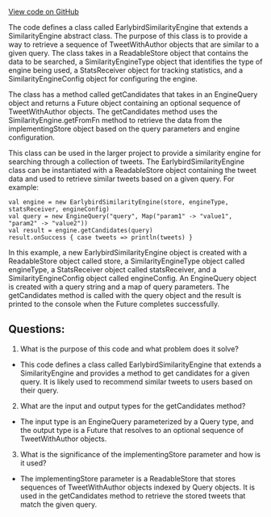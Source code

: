 [View code on GitHub](https://github.com/misbahsy/the-algorithm/cr-mixer/server/src/main/scala/com/twitter/cr_mixer/similarity_engine/EarlybirdSimilarityEngine.scala)

The code defines a class called EarlybirdSimilarityEngine that extends a SimilarityEngine abstract class. The purpose of this class is to provide a way to retrieve a sequence of TweetWithAuthor objects that are similar to a given query. The class takes in a ReadableStore object that contains the data to be searched, a SimilarityEngineType object that identifies the type of engine being used, a StatsReceiver object for tracking statistics, and a SimilarityEngineConfig object for configuring the engine.

The class has a method called getCandidates that takes in an EngineQuery object and returns a Future object containing an optional sequence of TweetWithAuthor objects. The getCandidates method uses the SimilarityEngine.getFromFn method to retrieve the data from the implementingStore object based on the query parameters and engine configuration.

This class can be used in the larger project to provide a similarity engine for searching through a collection of tweets. The EarlybirdSimilarityEngine class can be instantiated with a ReadableStore object containing the tweet data and used to retrieve similar tweets based on a given query. For example:

```
val engine = new EarlybirdSimilarityEngine(store, engineType, statsReceiver, engineConfig)
val query = new EngineQuery("query", Map("param1" -> "value1", "param2" -> "value2"))
val result = engine.getCandidates(query)
result.onSuccess { case tweets => println(tweets) }
``` 

In this example, a new EarlybirdSimilarityEngine object is created with a ReadableStore object called store, a SimilarityEngineType object called engineType, a StatsReceiver object called statsReceiver, and a SimilarityEngineConfig object called engineConfig. An EngineQuery object is created with a query string and a map of query parameters. The getCandidates method is called with the query object and the result is printed to the console when the Future completes successfully.
## Questions: 
 1. What is the purpose of this code and what problem does it solve?
- This code defines a class called EarlybirdSimilarityEngine that extends a SimilarityEngine and provides a method to get candidates for a given query. It is likely used to recommend similar tweets to users based on their query.

2. What are the input and output types for the getCandidates method?
- The input type is an EngineQuery parameterized by a Query type, and the output type is a Future that resolves to an optional sequence of TweetWithAuthor objects.

3. What is the significance of the implementingStore parameter and how is it used?
- The implementingStore parameter is a ReadableStore that stores sequences of TweetWithAuthor objects indexed by Query objects. It is used in the getCandidates method to retrieve the stored tweets that match the given query.